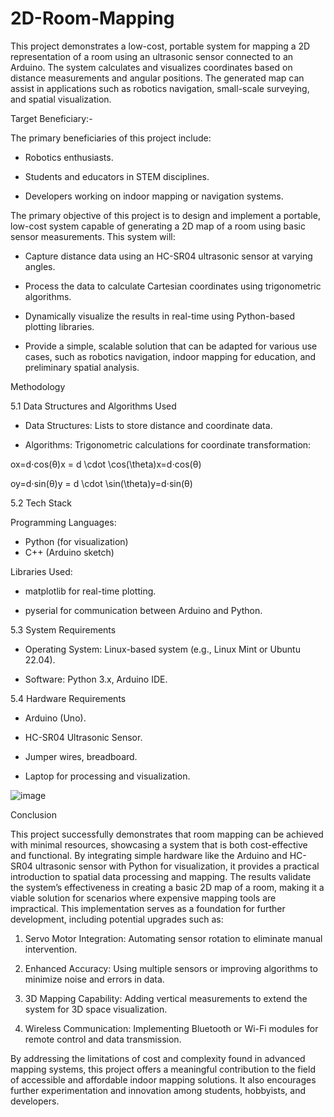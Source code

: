 # 2D-Room-Mapping

This project demonstrates a low-cost, portable system for mapping a 2D representation of a room using an ultrasonic sensor connected to an Arduino. The system calculates and visualizes coordinates based on distance measurements and angular positions. The generated map can assist in applications such as robotics navigation, small-scale surveying, and spatial visualization.

Target Beneficiary:-

The primary beneficiaries of this project include:

* Robotics enthusiasts.

* Students and educators in STEM disciplines.

* Developers working on indoor mapping or navigation systems.

The primary objective of this project is to design and implement a portable, low-cost system capable of generating a 2D map of a room using basic sensor measurements. This system will:

* Capture distance data using an HC-SR04 ultrasonic sensor at varying angles.

* Process the data to calculate Cartesian coordinates using trigonometric algorithms.

* Dynamically visualize the results in real-time using Python-based plotting libraries.

* Provide a simple, scalable solution that can be adapted for various use cases, such as robotics navigation, indoor mapping for education, and preliminary spatial analysis.

Methodology

5.1 Data Structures and Algorithms Used

* Data Structures: Lists to store distance and coordinate data.

* Algorithms: Trigonometric calculations for coordinate transformation:

ox=d⋅cos⁡(θ)x = d \cdot \cos(\theta)x=d⋅cos(θ)

oy=d⋅sin⁡(θ)y = d \cdot \sin(\theta)y=d⋅sin(θ)

5.2 Tech Stack

Programming Languages:

* Python (for visualization)
* C++ (Arduino sketch)
  
Libraries Used:

* matplotlib for real-time plotting.

* pyserial for communication between Arduino and Python.

5.3 System Requirements

* Operating System: Linux-based system (e.g., Linux Mint or Ubuntu 22.04).

* Software: Python 3.x, Arduino IDE.

5.4 Hardware Requirements

* Arduino (Uno).

* HC-SR04 Ultrasonic Sensor.

* Jumper wires, breadboard.

* Laptop for processing and visualization.


![image](https://github.com/user-attachments/assets/c5157fd1-9480-47bb-ab16-12ec52745e6c)

Conclusion

This project successfully demonstrates that room mapping can be achieved with minimal resources, showcasing a system that is both cost-effective and functional. 
By integrating simple hardware like the Arduino and HC-SR04 ultrasonic sensor with Python for visualization, it provides a practical introduction to spatial data processing and mapping.
The results validate the system’s effectiveness in creating a basic 2D map of a room, making it a viable solution for scenarios where expensive mapping tools are impractical. This implementation serves as a foundation for further development, including potential upgrades such as:

1. Servo Motor Integration: Automating sensor rotation to eliminate manual intervention.

2. Enhanced Accuracy: Using multiple sensors or improving algorithms to minimize noise and errors in data.

3. 3D Mapping Capability: Adding vertical measurements to extend the system for 3D space visualization.

4. Wireless Communication: Implementing Bluetooth or Wi-Fi modules for remote control and data transmission.

By addressing the limitations of cost and complexity found in advanced mapping systems, this project offers a meaningful contribution to the field of accessible and affordable indoor mapping solutions. It also encourages further experimentation and innovation among students, hobbyists, and developers.





